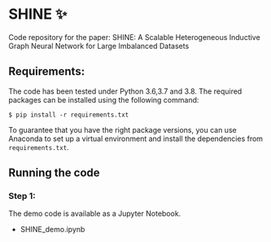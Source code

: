 # SHINE ✨

Code repository for the paper: SHINE: A Scalable Heterogeneous Inductive Graph
Neural Network for Large Imbalanced Datasets


## Requirements:

The code has been tested under Python 3.6,3.7 and 3.8. The required packages can be installed using the following
command:

``$ pip install -r requirements.txt``

To guarantee that you have the right package versions, you can use Anaconda to set up a virtual environment and install the dependencies from ``requirements.txt``.


## Running the code

### Step 1:

The demo code is available as a Jupyter Notebook. 

- SHINE_demo.ipynb
